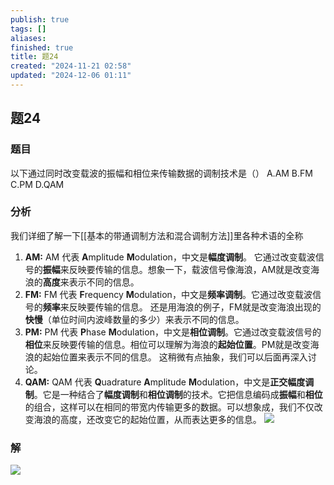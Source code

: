 ```yaml
---
publish: true
tags: []
aliases: 
finished: true
title: 题24
created: "2024-11-21 02:58"
updated: "2024-12-06 01:11"
---
```

## 题24
### 题目
以下通过同时改变载波的振幅和相位来传输数据的调制技术是（）
A.AM
B.FM
C.PM
D.QAM
### 分析
我们详细了解一下[[基本的带通调制方法和混合调制方法]]里各种术语的全称
1. **AM:** AM 代表 **A**mplitude **M**odulation，中文是**幅度调制**。 它通过改变载波信号的**振幅**来反映要传输的信息。想象一下，载波信号像海浪，AM就是改变海浪的**高度**来表示不同的信息。
2. **FM:** FM 代表 **F**requency **M**odulation，中文是**频率调制**。它通过改变载波信号的**频率**来反映要传输的信息。 还是用海浪的例子，FM就是改变海浪出现的**快慢**（单位时间内波峰数量的多少）来表示不同的信息。
3. **PM:** PM 代表 **P**hase **M**odulation，中文是**相位调制**。它通过改变载波信号的**相位**来反映要传输的信息。相位可以理解为海浪的**起始位置**。PM就是改变海浪的起始位置来表示不同的信息。 这稍微有点抽象，我们可以后面再深入讨论。
4. **QAM:** QAM 代表 **Q**uadrature **A**mplitude **M**odulation，中文是**正交幅度调制**。它是一种结合了**幅度调制**和**相位调制**的技术。它把信息编码成**振幅**和**相位**的组合，这样可以在相同的带宽内传输更多的数据。可以想象成，我们不仅改变海浪的高度，还改变它的起始位置，从而表达更多的信息。
![](https://img.hwenyi.tech/202407191315250.webp)
### 解
![](https://img.hwenyi.tech/202411211137697.webp)